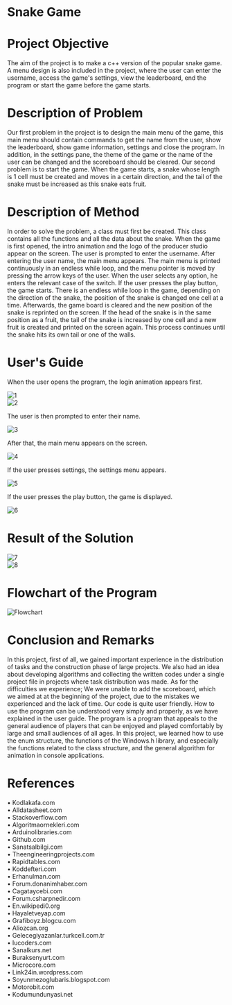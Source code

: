 # Snake Game

**<h1>Project Objective</h1>**  

The aim of the project is to make a c++ version of the popular snake game. A menu design is also included in the project, where the user can enter the username, access the game's settings, view the leaderboard, end the program or start the game before the game starts.  

**<h1>Description of Problem</h1>**  

Our first problem in the project is to design the main menu of the game, this main menu should contain commands to get the name from the user, show the leaderboard, show game information, settings and close the program. In addition, in the settings pane, the theme of the game or the name of the user can be changed and the scoreboard should be cleared. Our second problem is to start the game. When the game starts, a snake whose length is 1 cell must be created and moves in a certain direction, and the tail of the snake must be increased as this snake eats fruit.  

**<h1>Description of Method</h1>**  

In order to solve the problem, a class must first be created. This class contains all the functions and all the data about the snake. When the game is first opened, the intro animation and the logo of the producer studio appear on the screen. The user is prompted to enter the username. After entering the user name, the main menu appears. The main menu is printed continuously in an endless while loop, and the menu pointer is moved by pressing the arrow keys of the user. When the user selects any option, he enters the relevant case of the switch. If the user presses the play button, the game starts. There is an endless while loop in the game, depending on the direction of the snake, the position of the snake is changed one cell at a time. Afterwards, the game board is cleared and the new position of the snake is reprinted on the screen. If the head of the snake is in the same position as a fruit, the tail of the snake is increased by one cell and a new fruit is created and printed on the screen again. This process continues until the snake hits its own tail or one of the walls.  

**<h1>User's Guide</h1>**  

When the user opens the program, the login animation appears first.  

![1](/images/1.png)  
![2](/images/2.png)  

The user is then prompted to enter their name.  

![3](/images/3.png)  

After that, the main menu appears on the screen.  

![4](/images/4.png)  

If the user presses settings, the settings menu appears.  

![5](/images/5.png)  

If the user presses the play button, the game is displayed.  

![6](/images/6.png)  

**<h1>Result of the Solution</h1>**  

![7](/images/7.png)  
![8](/images/8.png)  

**<h1>Flowchart of the Program</h1>**  

![Flowchart](/images/Flowchart.jpg)  

**<h1>Conclusion and Remarks</h1>**  

In this project, first of all, we gained important experience in the distribution of tasks and the construction phase of large projects. We also had an idea about developing algorithms and collecting the written codes under a single project file in projects where task distribution was made. As for the difficulties we experience; We were unable to add the scoreboard, which we aimed at at the beginning of the project, due to the mistakes we experienced and the lack of time. Our code is quite user friendly. How to use the program can be understood very simply and properly, as we have explained in the user guide. The program is a program that appeals to the general audience of players that can be enjoyed and played comfortably by large and small audiences of all ages. In this project, we learned how to use the enum structure, the functions of the Windows.h library, and especially the functions related to the class structure, and the general algorithm for animation in console applications.  

**<h1>References</h1>**  

•    Kodlakafa.com  
•    Alldatasheet.com  
•    Stackoverflow.com  
•    Algoritmaornekleri.com  
•    Arduinolibraries.com  
•    Github.com  
•    Sanatsalbilgi.com  
•    Theengineeringprojects.com  
•    Rapidtables.com  
•    Koddefteri.com  
•    Erhanulman.com  
•    Forum.donanimhaber.com  
•    Cagataycebi.com  
•    Forum.csharpnedir.com  
•    En.wikipedi0.org  
•    Hayaletveyap.com  
•    Grafiboyz.blogcu.com  
•    Aliozcan.org  
•    Gelecegiyazanlar.turkcell.com.tr  
•    Iucoders.com  
•    Sanalkurs.net  
•    Buraksenyurt.com  
•    Microcore.com  
•    Link24in.wordpress.com  
•    Soyunmezoglubaris.blogspot.com  
•    Motorobit.com  
•    Kodumundunyasi.net  
